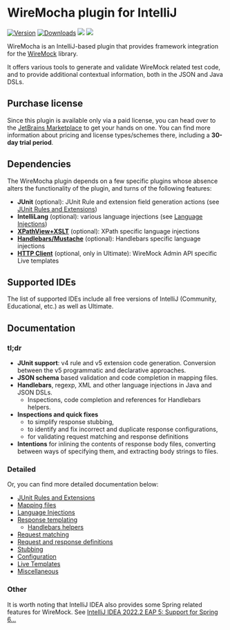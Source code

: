 # WireMocha plugin for IntelliJ

[![Version](https://img.shields.io/jetbrains/plugin/v/18860-wiremocha.svg)](https://plugins.jetbrains.com/plugin/18860-wiremocha)
[![Downloads](https://img.shields.io/jetbrains/plugin/d/18860-wiremocha.svg)](https://plugins.jetbrains.com/plugin/18860-wiremocha)
![](https://img.shields.io/badge/since-IJ2021.3-blue) ![](https://img.shields.io/badge/until-IJ2022.2-blue)

<!-- Plugin description -->
WireMocha is an IntelliJ-based plugin that provides framework integration for the [WireMock](http://wiremock.org) library.

It offers various tools to generate and validate WireMock related test code, and to provide additional contextual information, both in the JSON and Java DSLs.
<!-- Plugin description end -->

## Purchase license

Since this plugin is available only via a paid license, you can head over to the [JetBrains Marketplace](https://plugins.jetbrains.com/plugin/18860-wiremocha)
to get your hands on one. You can find more information about pricing and license types/schemes there, including a **30-day trial period**.

## Dependencies

The WireMocha plugin depends on a few specific plugins whose absence alters the functionality of the plugin, and turns of the following features:

- **JUnit** (optional): JUnit Rule and extension field generation actions (see [JUnit Rules and Extensions](docs/junit_rules_and_extensions.md))
- **IntelliLang** (optional): various language injections (see [Language Injections](docs/language_injections.md))
- [**XPathView+XSLT**](https://plugins.jetbrains.com/plugin/12478-xpathview--xslt) (optional): XPath specific language injections
- [**Handlebars/Mustache**](https://plugins.jetbrains.com/plugin/6884-handlebars-mustache) (optional): Handlebars specific language injections
- [**HTTP Client**](https://plugins.jetbrains.com/plugin/13121-http-client) (optional, only in Ultimate): WireMock Admin API specific Live templates 

## Supported IDEs

The list of supported IDEs include all free versions of IntelliJ (Community, Educational, etc.) as well as Ultimate.

## Documentation

### tl;dr
- **JUnit support**: v4 rule and v5 extension code generation. Conversion between the v5 programmatic and declarative approaches.
- **JSON schema** based validation and code completion in mapping files.
- **Handlebars**, regexp, XML and other language injections in Java and JSON DSLs.
  - Inspections, code completion and references for Handlebars helpers.
- **Inspections and quick fixes**
  - to simplify response stubbing,
  - to identify and fix incorrect and duplicate response configurations,
  - for validating request matching and response definitions
- **Intentions** for inlining the contents of response body files, converting between ways of specifying them, and extracting body strings to files.

### Detailed
Or, you can find more detailed documentation below:

- [JUnit Rules and Extensions](docs/junit_rules_and_extensions.md)
- [Mapping files](docs/mapping_files.md)
- [Language Injections](docs/language_injections.md)
- [Response templating](docs/response_templating.md)
  - [Handlebars helpers](docs/handlebars_helpers.md)
- [Request matching](docs/request_matching.md)
- [Request and response definitions](docs/request_response_definition.md)
- [Stubbing](docs/stubbing.md)
- [Configuration](docs/configuration.md)
- [Live Templates](docs/live_templates.md)
- [Miscellaneous](docs/misc.md)

### Other

It is worth noting that IntelliJ IDEA also provides some Spring related features for WireMock.
See [IntelliJ IDEA 2022.2 EAP 5: Support for Spring 6...](https://blog.jetbrains.com/idea/2022/06/intellij-idea-2022-2-eap-5/)
